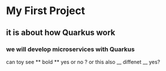 # My First Project
## it is about how Quarkus work 
### we will develop microservices with Quarkus

can toy see ** bold ** yes or no ?
or this also  __ diffenet __ yes?
